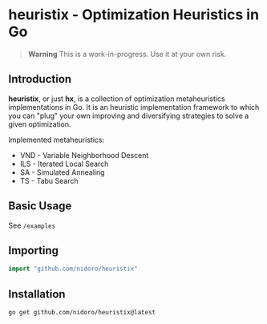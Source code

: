 # heuristix - Optimization Heuristics in Go

> **Warning**
> This is a work-in-progress. Use it at your own risk.

## Introduction

**heuristix**, or just **hx**, is a collection of optimization metaheuristics
implementations in Go. It is an heuristic implementation framework
to which you can "plug" your own improving and diversifying strategies
to solve a given optimization.

Implemented metaheuristics:

- VND - Variable Neighborhood Descent
- ILS - Iterated Local Search
- SA - Simulated Annealing
- TS - Tabu Search

## Basic Usage

See `/examples`

## Importing
```go
import "github.com/nidoro/heuristix"
```

## Installation

```shell
go get github.com/nidoro/heuristix@latest
```
